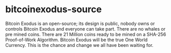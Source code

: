 # bitcoinexodus-source
 Bitcoin Exodus is an open-source; its design is public, nobody owns or controls Bitcoin Exodus and everyone can take part. There are no whales or pre mined coins. There are 21 Million coins ready to be mined on a SHA-256 Proof-of-Work Algorithm. Bitcoin Exodus will be the true One World Currency. This is the chance and change we all have been waiting for. 
